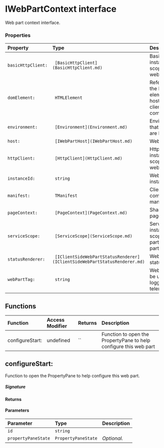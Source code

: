 # IWebPartContext interface

Web part context interface.



### Properties

| Property	   | Type	| Description|
|:-------------|:-------|:-----------|
|`basicHttpClient:`      |` [BasicHttpClient](BasicHttpClient.md)` | BasicHttpClient instance scoped to this web part |
|`domElement:`      |` HTMLElement` | Reference to the DOM element that hosts this client side component |
|`environment:`      |` [Environment](Environment.md)` | Environment that webparts are hosted in |
|`host:`      |` [IWebPartHost](IWebPartHost.md)` | Web part host |
|`httpClient:`      |` [HttpClient](HttpClient.md)` | HttpClient instance scoped to this web part |
|`instanceId:`      |` string` | Web part instance id |
|`manifest:`      |` TManifest` | Client side component manifest |
|`pageContext:`      |` [PageContext](PageContext.md)` | SharePoint page context |
|`serviceScope:`      |` [ServiceScope](ServiceScope.md)` | Service scope instance that is scoped to this particular web part |
|`statusRenderer:`      |` [IClientSideWebPartStatusRenderer](IClientSideWebPartStatusRenderer.md)` | Web part status renderer |
|`webPartTag:`      |` string` | Web part tag to be used for logging and telemetry |





## Functions

| Function	   | Access Modifier | Returns	| Description|
|:-------------|:----|:-------|:-----------|
|configureStart:      | undefined | `` | Function to open the PropertyPane to help configure this web part |


## configureStart:

Function to open the PropertyPane to help configure this web part.

##### Signature

#### Returns

#### Parameters


| Parameter	   | Type    | Description |
|:-------------|:---------------|:------------|
| `id`    | `string` |  |
| `propertyPaneState`    | `PropertyPaneState` | _Optional._ |

